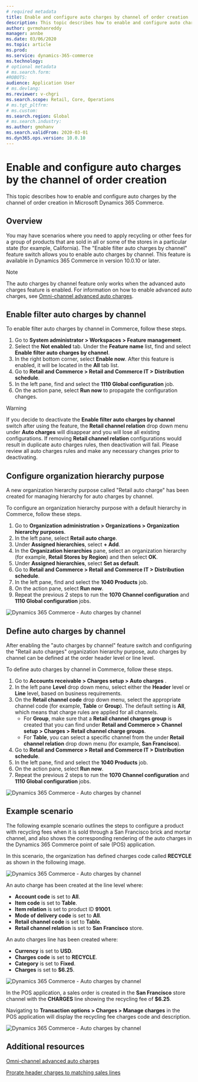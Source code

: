 ```yaml
---
# required metadata
title: Enable and configure auto charges by channel of order creation
description: This topic describes how to enable and configure auto charges by the channel of the order creation in Microsoft Dynamics 365 Commerce.
author: gvrmohanreddy
manager: annbe
ms.date: 03/06/2020
ms.topic: article
ms.prod: 
ms.service: dynamics-365-commerce
ms.technology: 
# optional metadata
# ms.search.form:  
#ROBOTS: 
audience: Application User
# ms.devlang: 
ms.reviewer: v-chgri
ms.search.scope: Retail, Core, Operations
# ms.tgt_pltfrm: 
# ms.custom: 
ms.search.region: Global
# ms.search.industry: 
ms.author: gmohanv
ms.search.validFrom: 2020-03-01
ms.dyn365.ops.version: 10.0.10
---
```


# Enable and configure auto charges by the channel of order creation

This topic describes how to enable and configure auto charges by the channel of order creation in Microsoft Dynamics 365 Commerce.

## Overview

You may have scenarios where you need to apply recycling or other fees for a group of products that are sold in all or some of the stores in a particular state (for example, California). The "Enable filter auto charges by channel" feature switch allows you to enable auto charges by channel. This feature is available in Dynamics 365 Commerce in version 10.0.10 or later. 

> [!NOTE]
> The auto charges by channel feature only works when the advanced auto charges feature is enabled. For information on how to enable advanced auto charges, see [Omni-channel advanced auto charges](omni-auto-charges.md). 

## Enable filter auto charges by channel

To enable filter auto charges by channel in Commerce, follow these steps.

1. Go to **System administrator \> Workspaces \> Feature management**.
1. Select the **Not enabled** tab. Under the **Feature name** list, find and select **Enable filter auto charges by channel**.
1. In the right bottom corner, select **Enable now**. After this feature is enabled, it will be located in the **All** tab list.
1. Go to **Retail and Commerce \> Retail and Commerce IT \> Distribution schedule**.
1. In the left pane, find and select the **1110 Global configuration** job.
1. On the action pane, select **Run now** to propagate the configuration changes. 

> [!WARNING]
> If you decide to deactivate the **Enable filter auto charges by channel** switch after using the feature, the **Retail channel relation** drop down menu under **Auto charges** will disappear and you will lose all existing configurations. If removing **Retail channel relation** configurations would result in duplicate auto charges rules, then deactivation will fail. Please review all auto charges rules and make any necessary changes prior to deactivating.

## Configure organization hierarchy purpose

A new organization hierarchy purpose called "Retail auto charge" has been created for managing hierarchy for auto charges by channel. 

To configure an organization hierarchy purpose with a default hierarchy in Commerce, follow these steps. 
		
1. Go to **Organization administration \> Organizations \> Organization hierarchy purposes**. 
1. In the left pane, select **Retail auto charge**.
1. Under **Assigned hierarchies**, select **+ Add**. 
1. In the **Organization hierarchies** pane, select an organization hierarchy (for example, **Retail Stores by Region**) and then select **OK**.
1. Under **Assigned hierarchies**, select **Set as default**.
1. Go to **Retail and Commerce \> Retail and Commerce IT \> Distribution schedule**.
1. In the left pane, find and select the **1040 Products** job.
1. On the action pane, select **Run now**. 
1. Repeat the previous 2 steps to run the **1070 Channel configuration** and **1110 Global configuration** jobs. 

![Dynamics 365 Commerce - Auto charges by channel](media/Auto-charges-org-hierarchy-purpose.png)

## Define auto charges by channel

After enabling the "auto charges by channel" feature switch and configuring the "Retail auto charges" organization hierarchy purpose, auto charges by channel can be defined at the order header level or line level.

To define auto charges by channel in Commerce, follow these steps.

1. Go to **Accounts receivable \> Charges setup \> Auto charges** . 
1. In the left pane **Level** drop down menu, select either the **Header** level or **Line** level, based on business requirements. 
1. On the **Retail channel code** drop down menu, select the appropriate channel code (for example, **Table** or **Group**). The default setting is **All**, which means that charge rules are applied for all channels. 
    - For **Group**, make sure that a **Retail channel charges group** is created that you can find under **Retail and Commerce \> Channel setup \> Charges \> Retail channel charge groups**.
    - For **Table**, you can select a specific channel from the under **Retail channel relation** drop down menu (for example, **San Francisco**).  
1. Go to **Retail and Commerce \> Retail and Commerce IT \> Distribution schedule**.
1. In the left pane, find and select the **1040 Products** job.
1. On the action pane, select **Run now**. 
1. Repeat the previous 2 steps to run the **1070 Channel configuration** and **1110 Global configuration** jobs. 
	
![Dynamics 365 Commerce - Auto charges by channel](media/Auto-charges-line-charge-by-channel.png)

## Example scenario

The following example scenario outlines the steps to configure a product with recycling fees when it is sold through a San Francisco brick and mortar channel, and also shows the corresponding rendering of the auto charges in the Dynamics 365 Commerce point of sale (POS) application.

In this scenario, the organization has defined charges code called **RECYCLE** as shown in the following image. 

![Dynamics 365 Commerce - Auto charges by channel](media/Auto-charges-charge-code.png)

An auto charge has been created at the line level where:
- **Account code** is set to **All**.
- **Item code** is set to **Table**.
- **Item relation** is set to product ID **91001**.
- **Mode of delivery code** is set to **All**.
- **Retail channel code** is set to **Table**.
- **Retail channel relation** is set to **San Francisco** store. 

An auto charges line has been created where:
- **Currency** is set to **USD**.
- **Charges code** is set to **RECYCLE**.
- **Category** is set to **Fixed**.
- **Charges** is set to **$6.25**.

![Dynamics 365 Commerce - Auto charges by channel](media/Auto-charges-recyclingfee-line-fee.png)

In the POS application, a sales order is created in the **San Francisco** store channel with the **CHARGES** line showing the recycling fee of **$6.25**. 

Navigating to **Transaction options \> Charges \> Manage charges** in the POS application will display the recycling fee charges code and description. 

![Dynamics 365 Commerce - Auto charges by channel](media/pos-auto-charges-recyclingfee-line-fee.png)

## Additional resources

[Omni-channel advanced auto charges](omni-auto-charges.md)

[Prorate header charges to matching sales lines](pro-rate-charges-matching-lines.md)


